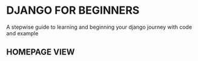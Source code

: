 # DJANGO FOR BEGINNERS
A stepwise guide to learning and beginning your django journey with code and example

## HOMEPAGE VIEW
